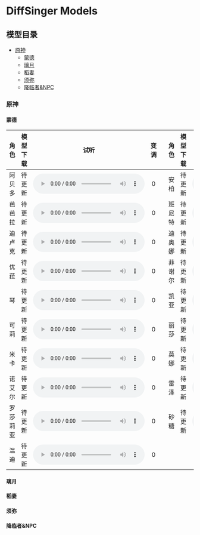 # DiffSinger Models 

## 模型目录

* [原神](#原神)
  * [蒙德](#蒙德)
  * [璃月](#璃月)
  * [稻妻](#稻妻)
  * [须弥](#须弥)
  * [降临者&NPC](#降临者&NPC)


### 原神

#### 蒙德

|   角色   | 模型下载 |                   试听                    | 变调 |      |  角色  | 模型下载 |                   试听                    | 变调 |
| :------: | :------: | :---------------------------------------: | :--: | :--: | :----: | :------: | :---------------------------------------: | :--: |
|  阿贝多  |  待更新  | <audio controls><source src="#" ></audio> |  0   |      |  安柏  |  待更新  | <audio controls><source src="#" ></audio> |  0   |
|  芭芭拉  |  待更新  | <audio controls><source src="#" ></audio> |  0   |      | 班尼特 |  待更新  | <audio controls><source src="#" ></audio> |  0   |
|  迪卢克  |  待更新  | <audio controls><source src="#" ></audio> |  0   |      | 迪奥娜 |  待更新  | <audio controls><source src="#" ></audio> |  0   |
|   优菈   |  待更新  | <audio controls><source src="#" ></audio> |  0   |      | 菲谢尔 |  待更新  | <audio controls><source src="#" ></audio> |  0   |
|    琴    |  待更新  | <audio controls><source src="#" ></audio> |  0   |      |  凯亚  |  待更新  | <audio controls><source src="#" ></audio> |  0   |
|   可莉   |  待更新  | <audio controls><source src="#" ></audio> |  0   |      |  丽莎  |  待更新  | <audio controls><source src="#" ></audio> |  0   |
|   米卡   |  待更新  | <audio controls><source src="#" ></audio> |  0   |      |  莫娜  |  待更新  | <audio controls><source src="#" ></audio> |  0   |
|  诺艾尔  |  待更新  | <audio controls><source src="#" ></audio> |  0   |      |  雷泽  |  待更新  | <audio controls><source src="#" ></audio> |  0   |
| 罗莎莉亚 |  待更新  | <audio controls><source src="#" ></audio> |  0   |      |  砂糖  |  待更新  | <audio controls><source src="#" ></audio> |  0   |
|   温迪   |  待更新  | <audio controls><source src="#" ></audio> |  0   |      |        |          |                                           |      |

#### 璃月

#### 稻妻

#### 须弥

#### 降临者&NPC